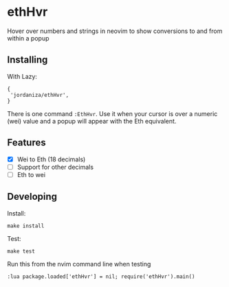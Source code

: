 # ethHvr
Hover over numbers and strings in neovim to show conversions to and from within a popup

## Installing

With Lazy:

```
{
 'jordaniza/ethHvr',
}
```
There is one command `:EthHvr`. Use it when your cursor is over a numeric (wei) value and a popup will appear with the Eth equivalent. 

## Features

- [x] Wei to Eth (18 decimals)
- [ ] Support for other decimals
- [ ] Eth to wei

## Developing

Install:

```
make install
```

Test:

```
make test
```

Run this from the nvim command line when testing

```vimscript
:lua package.loaded['ethHvr'] = nil; require('ethHvr').main()
```
